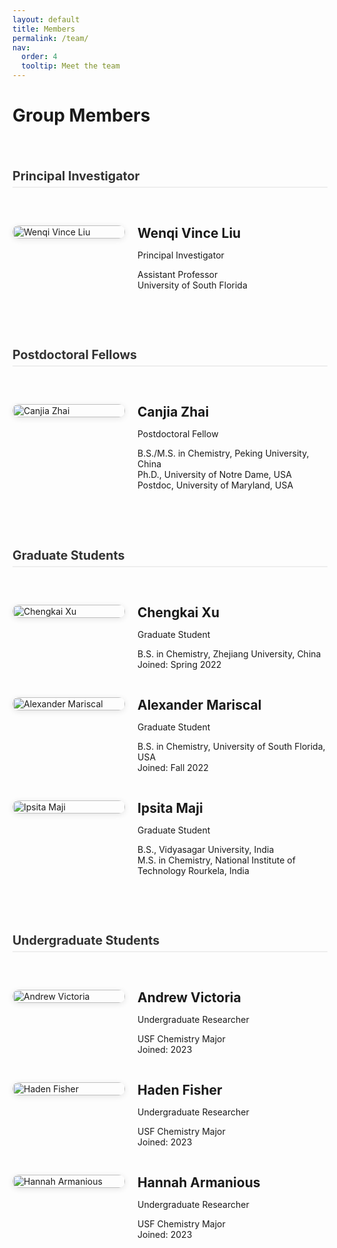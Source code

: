 ```yaml
---
layout: default
title: Members
permalink: /team/
nav:
  order: 4
  tooltip: Meet the team
---
```


<style>
.people-list {
  display: flex;
  flex-direction: column;
  gap: 50px;
  margin-top: 40px;
}

.person-group {
  display: flex;
  flex-direction: column;
  gap: 30px;
}

.person-row {
  display: flex;
  align-items: flex-start;
  gap: 20px;
  flex-wrap: wrap;
}

.person-image {
  flex: 0 0 180px;
  max-width: 180px;
}

.person-image img {
  width: 100%;
  height: auto;
  border-radius: 10px;
  box-shadow: 0 2px 10px rgba(0, 0, 0, 0.1);
}

.person-info {
  flex: 1;
  min-width: 220px;
}

.person-info h2 {
  margin: 0 0 6px 0;
}

h3.group-title {
  margin-bottom: 10px;
  font-size: 1.4em;
  color: #333;
  border-bottom: 2px solid #eee;
  padding-bottom: 5px;
}
</style>

# Group Members

<div class="people-list">

<!-- PI -->
<h3 class="group-title">Principal Investigator</h3>
<div class="person-group">
  <div class="person-row">
    <div class="person-image">
      <img src="{{ '/assets/images/wenqi-liu.jpg' | relative_url }}" alt="Wenqi Vince Liu" />
    </div>
    <div class="person-info">
      <h2>Wenqi Vince Liu</h2>
      <p class="position">Principal Investigator</p>
      <p>Assistant Professor<br/>University of South Florida</p>
    </div>
  </div>
</div>

<!-- Postdoc -->
<h3 class="group-title">Postdoctoral Fellows</h3>
<div class="person-group">
  <div class="person-row">
    <div class="person-image">
      <img src="{{ '/assets/images/canjia-zhai.jpg' | relative_url }}" alt="Canjia Zhai" />
    </div>
    <div class="person-info">
      <h2>Canjia Zhai</h2>
      <p class="position">Postdoctoral Fellow</p>
      <p>B.S./M.S. in Chemistry, Peking University, China<br/>
         Ph.D., University of Notre Dame, USA<br/>
         Postdoc, University of Maryland, USA</p>
    </div>
  </div>
</div>

<!-- Graduate Students -->
<h3 class="group-title">Graduate Students</h3>
<div class="person-group">
  <div class="person-row">
    <div class="person-image">
      <img src="{{ '/assets/images/chengkai-xu.png' | relative_url }}" alt="Chengkai Xu" />
    </div>
    <div class="person-info">
      <h2>Chengkai Xu</h2>
      <p class="position">Graduate Student</p>
      <p>B.S. in Chemistry, Zhejiang University, China<br/>Joined: Spring 2022</p>
    </div>
  </div>

  <div class="person-row">
    <div class="person-image">
      <img src="{{ '/assets/images/alex-mariscal.png' | relative_url }}" alt="Alexander Mariscal" />
    </div>
    <div class="person-info">
      <h2>Alexander Mariscal</h2>
      <p class="position">Graduate Student</p>
      <p>B.S. in Chemistry, University of South Florida, USA<br/>Joined: Fall 2022</p>
    </div>
  </div>

  <div class="person-row">
    <div class="person-image">
      <img src="{{ '/assets/images/Ipsita-maji.jpeg' | relative_url }}" alt="Ipsita Maji" />
    </div>
    <div class="person-info">
      <h2>Ipsita Maji</h2>
      <p class="position">Graduate Student</p>
      <p>B.S., Vidyasagar University, India<br/>
         M.S. in Chemistry, National Institute of Technology Rourkela, India</p>
    </div>
  </div>
</div>

<!-- Undergraduate Students -->
<h3 class="group-title">Undergraduate Students</h3>
<div class="person-group">
  <div class="person-row">
    <div class="person-image">
      <img src="{{ '/assets/images/andrew-victoria.jpeg' | relative_url }}" alt="Andrew Victoria" />
    </div>
    <div class="person-info">
      <h2>Andrew Victoria</h2>
      <p class="position">Undergraduate Researcher</p>
      <p>USF Chemistry Major<br/>Joined: 2023</p>
    </div>
  </div>

  <div class="person-row">
    <div class="person-image">
      <img src="{{ '/assets/images/haden-fisher.jpeg' | relative_url }}" alt="Haden Fisher" />
    </div>
    <div class="person-info">
      <h2>Haden Fisher</h2>
      <p class="position">Undergraduate Researcher</p>
      <p>USF Chemistry Major<br/>Joined: 2023</p>
    </div>
  </div>

  <div class="person-row">
    <div class="person-image">
      <img src="{{ '/assets/images/hannah-armanious.png' | relative_url }}" alt="Hannah Armanious" />
    </div>
    <div class="person-info">
      <h2>Hannah Armanious</h2>
      <p class="position">Undergraduate Researcher</p>
      <p>USF Chemistry Major<br/>Joined: 2023</p>
    </div>
  </div>
</div>

</div>
